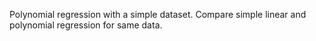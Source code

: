 Polynomial regression with a simple dataset.
Compare simple linear and polynomial regression for same data.
